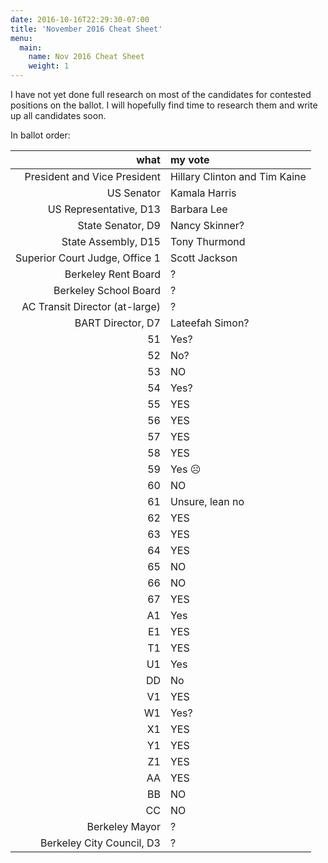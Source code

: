 ```yaml
---
date: 2016-10-16T22:29:30-07:00
title: 'November 2016 Cheat Sheet'
menu:
  main:
    name: Nov 2016 Cheat Sheet
    weight: 1
---
```


I have not yet done full research on most of the candidates for contested
positions on the ballot. I will hopefully find time to research them and write
up all candidates soon.

In ballot order:

what|my vote
--:|:-----
President and Vice President | Hillary Clinton and Tim Kaine
US Senator | Kamala Harris
US Representative, D13 | Barbara Lee
State Senator, D9 | Nancy Skinner?
State Assembly, D15 | Tony Thurmond
Superior Court Judge, Office 1 | Scott Jackson
Berkeley Rent Board | ?
Berkeley School Board | ?
AC Transit Director (at-large) | ?
BART Director, D7 | Lateefah Simon?
51 | Yes?
52 | No?
53 | NO
54 | Yes?
55 | YES
56 | YES
57 | YES
58 | YES
59 | Yes ☹
60 | NO
61 | Unsure, lean no
62 | YES
63 | YES
64 | YES
65 | NO
66 | NO
67 | YES
A1 | Yes
E1 | YES
T1 | YES
U1 | Yes
DD | No
V1 | YES
W1 | Yes?
X1 | YES
Y1 | YES
Z1 | YES
AA | YES
BB | NO
CC | NO
Berkeley Mayor | ?
Berkeley City Council, D3 | ?
